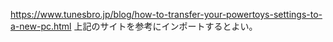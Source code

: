 https://www.tunesbro.jp/blog/how-to-transfer-your-powertoys-settings-to-a-new-pc.html
上記のサイトを参考にインポートするとよい。
